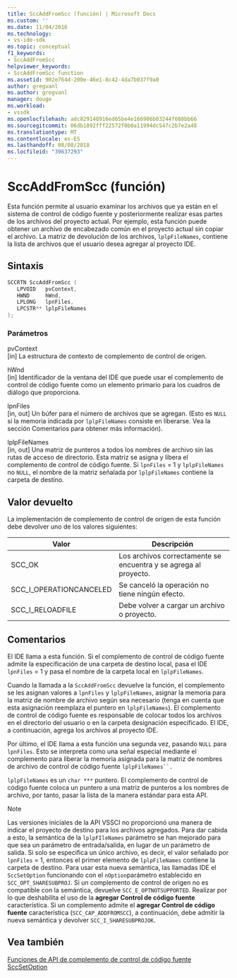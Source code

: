```yaml
---
title: SccAddFromScc (función) | Microsoft Docs
ms.custom: ''
ms.date: 11/04/2016
ms.technology:
- vs-ide-sdk
ms.topic: conceptual
f1_keywords:
- SccAddFromScc
helpviewer_keywords:
- SccAddFromScc function
ms.assetid: 902e764d-200e-46e1-8c42-4da7b037f9a0
author: gregvanl
ms.author: gregvanl
manager: douge
ms.workload:
- vssdk
ms.openlocfilehash: adc829148916ed65be4e166906b03244f688bb66
ms.sourcegitcommit: 06db1892fff22572f0b0a11994dc547c2b7e2a48
ms.translationtype: MT
ms.contentlocale: es-ES
ms.lasthandoff: 08/08/2018
ms.locfileid: "39637293"
---
```

# <a name="sccaddfromscc-function"></a>SccAddFromScc (función)
Esta función permite al usuario examinar los archivos que ya están en el sistema de control de código fuente y posteriormente realizar esas partes de los archivos del proyecto actual. Por ejemplo, esta función puede obtener un archivo de encabezado común en el proyecto actual sin copiar el archivo. La matriz de devolución de los archivos, `lplpFileNames`, contiene la lista de archivos que el usuario desea agregar al proyecto IDE.  
  
## <a name="syntax"></a>Sintaxis  
  
```cpp  
SCCRTN SccAddFromScc (  
   LPVOID   pvContext,  
   HWND     hWnd,  
   LPLONG   lpnFiles,  
   LPCSTR** lplpFileNames  
);  
```  
  
### <a name="parameters"></a>Parámetros  
 pvContext  
 [in] La estructura de contexto de complemento de control de origen.  
  
 hWnd  
 [in] Identificador de la ventana del IDE que puede usar el complemento de control de código fuente como un elemento primario para los cuadros de diálogo que proporciona.  
  
 lpnFiles  
 [in, out] Un búfer para el número de archivos que se agregan. (Esto es `NULL` si la memoria indicada por `lplpFileNames` consiste en liberarse. Vea la sección Comentarios para obtener más información).  
  
 lplpFileNames  
 [in, out] Una matriz de punteros a todos los nombres de archivo sin las rutas de acceso de directorio. Esta matriz se asigna y libera el complemento de control de código fuente. Si `lpnFiles` = 1 y `lplpFileNames` no `NULL`, el nombre de la matriz señalada por `lplpFileNames` contiene la carpeta de destino.  
  
## <a name="return-value"></a>Valor devuelto  
 La implementación de complemento de control de origen de esta función debe devolver uno de los valores siguientes:  
  
|Valor|Descripción|  
|-----------|-----------------|  
|SCC_OK|Los archivos correctamente se encuentra y se agrega al proyecto.|  
|SCC_I_OPERATIONCANCELED|Se canceló la operación no tiene ningún efecto.|  
|SCC_I_RELOADFILE|Debe volver a cargar un archivo o proyecto.|  
  
## <a name="remarks"></a>Comentarios  
 El IDE llama a esta función. Si el complemento de control de código fuente admite la especificación de una carpeta de destino local, pasa el IDE `lpnFiles` = 1 y pasa el nombre de la carpeta local en `lplpFileNames`.  
  
 Cuando la llamada a la `SccAddFromScc` devuelve la función, el complemento se les asignan valores a `lpnFiles` y `lplpFileNames`, asignar la memoria para la matriz de nombre de archivo según sea necesario (tenga en cuenta que esta asignación reemplaza el puntero en `lplpFileNames`). El complemento de control de código fuente es responsable de colocar todos los archivos en el directorio del usuario o en la carpeta designación especificado. El IDE, a continuación, agrega los archivos al proyecto IDE.  
  
 Por último, el IDE llama a esta función una segunda vez, pasando `NULL` para `lpnFiles`. Esto se interpreta como una señal especial mediante el complemento para liberar la memoria asignada para la matriz de nombres de archivo de control de código fuente `lplpFileNames``.`  
  
 `lplpFileNames` es un `char ***` puntero. El complemento de control de código fuente coloca un puntero a una matriz de punteros a los nombres de archivo, por tanto, pasar la lista de la manera estándar para esta API.  
  
> [!NOTE]
>  Las versiones iniciales de la API VSSCI no proporcionó una manera de indicar el proyecto de destino para los archivos agregados. Para dar cabida a esto, la semántica de la `lplpFIleNames` parámetro se han mejorado para que sea un parámetro de entrada/salida, en lugar de un parámetro de salida. Si solo se especifica un único archivo, es decir, el valor señalado por `lpnFiles` = 1, entonces el primer elemento de `lplpFileNames` contiene la carpeta de destino. Para usar esta nueva semántica, las llamadas IDE el `SccSetOption` funcionando con el `nOption`parámetro establecido en `SCC_OPT_SHARESUBPROJ`. Si un complemento de control de origen no es compatible con la semántica, devuelve `SCC_E_OPTNOTSUPPORTED`. Realizar por lo que deshabilita el uso de la **agregar Control de código fuente** característica. Si un complemento admite el **agregar Control de código fuente** característica (`SCC_CAP_ADDFROMSCC`), a continuación, debe admitir la nueva semántica y devolver `SCC_I_SHARESUBPROJOK`.  
  
## <a name="see-also"></a>Vea también  
 [Funciones de API de complemento de control de código fuente](../extensibility/source-control-plug-in-api-functions.md)   
 [SccSetOption](../extensibility/sccsetoption-function.md)